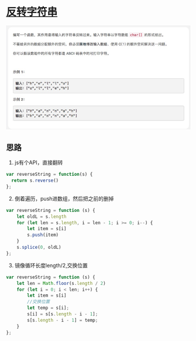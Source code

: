 # [反转字符串](https://leetcode-cn.com/explore/interview/card/top-interview-questions-easy/5/strings/32)

![reverseString](./imgs/reverseString.png)

## 思路

1. js有个API，直接翻转

```js
var reverseString = function(s) {
  return s.reverse()
};
```
2. 倒着遍历，push进数组，然后把之前的删掉

```js
var reverseString = function (s) {
    let oldL = s.length
    for (let len = s.length, i = len - 1; i >= 0; i--) {
        let item = s[i]
        s.push(item)
    }
    s.splice(0, oldL)
};

```
3. 镜像循环长度length/2,交换位置

```js
var reverseString = function (s) {
    let len = Math.floor(s.length / 2)
    for (let i = 0; i < len; i++) {
        let item = s[i]
        //交换位置
        let temp = s[i];
        s[i] = s[s.length - i - 1];
        s[s.length - i - 1] = temp;
    }
};
```
